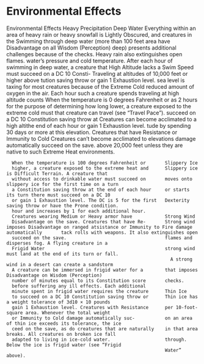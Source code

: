 <!-- Source: docs/srd/SRD_CC_v5.2.1.pdf (Gameplay Toolbox) -->

# Environmental Effects

Environmental Effects                                   Heavy Precipitation
      Deep Water                                              Everything within an area of heavy rain or heavy
                                                              snowfall is Lightly Obscured, and creatures in the
      Swimming through deep water (more than 100 feet         area have Disadvantage on all Wisdom (Perception)
      deep) presents additional challenges because of the     checks. Heavy rain also extinguishes open flames.
      water’s pressure and cold temperature. After each
      hour of swimming in deep water, a creature that         High Altitude
      lacks a Swim Speed must succeed on a DC 10 Consti-      Traveling at altitudes of 10,000 feet or higher above
      tution saving throw or gain 1 Exhaustion level.         sea level is taxing for most creatures because of the
      Extreme Cold                                            reduced amount of oxygen in the air. Each hour such
                                                              a creature spends traveling at high altitude counts
      When the temperature is 0 degrees Fahrenheit or         as 2 hours for the purpose of determining how long
      lower, a creature exposed to the extreme cold must      that creature can travel (see “Travel Pace”).
      succeed on a DC 10 Constitution saving throw at           Creatures can become acclimated to a high altithe end of each hour or gain 1 Exhaustion level.        tude by spending 30 days or more at this elevation.
      Creatures that have Resistance or Immunity to Cold      Creatures can’t become acclimated to elevations
      damage automatically succeed on the save.               above 20,000 feet unless they are native to such
      Extreme Heat                                            environments.

      When the temperature is 100 degrees Fahrenheit or       Slippery Ice
      higher, a creature exposed to the extreme heat and      Slippery ice is Difficult Terrain. A creature that
      without access to drinkable water must succeed on       moves onto slippery ice for the first time on a turn
      a Constitution saving throw at the end of each hour     or starts its turn there must succeed on a DC 10
      or gain 1 Exhaustion level. The DC is 5 for the first   Dexterity saving throw or have the Prone condition.
      hour and increases by 1 for each additional hour.
      Creatures wearing Medium or Heavy armor have            Strong Wind
      Disadvantage on the save. Creatures that have Re-       Strong wind imposes Disadvantage on ranged atsistance or Immunity to Fire damage automatically       tack rolls with weapons. It also extinguishes open
      succeed on the save.                                    flames and disperses fog. A flying creature in a
      Frigid Water                                            strong wind must land at the end of its turn or fall.
                                                                A strong wind in a desert can create a sandstorm
      A creature can be immersed in frigid water for a        that imposes Disadvantage on Wisdom (Perception)
      number of minutes equal to its Constitution score       checks.
      before suffering any ill effects. Each additional
      minute spent in frigid water requires the creature      Thin Ice
      to succeed on a DC 10 Constitution saving throw or      Thin ice has a weight tolerance of 3d10 × 10 pounds
      gain 1 Exhaustion level. Creatures with Resistance      per 10-foot-square area. Whenever the total weight
      or Immunity to Cold damage automatically suc-           on an area of thin ice exceeds its tolerance, the ice
      ceed on the save, as do creatures that are naturally    in that area breaks. All creatures on broken ice fall
      adapted to living in ice-cold water.                    through. Below the ice is frigid water (see “Frigid
                                                              Water” above).
